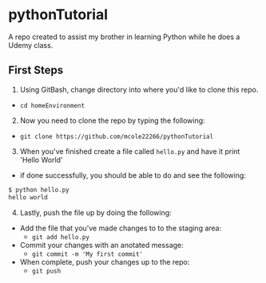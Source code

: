 # pythonTutorial
A repo created to assist my brother in learning Python while he does a Udemy class. 

## First Steps 
1. Using GitBash, change directory into where you'd like to clone this repo. 
 - `cd homeEnvironment`
2. Now you need to clone the repo by typing the following:
 - `git clone https://github.com/mcole22266/pythonTutorial`
3. When you've finished create a file called `hello.py` and have it print 'Hello World'
 - if done successfully, you should be able to do and see the following:

```bash
$ python hello.py
hello world

```
4. Lastly, push the file up by doing the following:
 - Add the file that you've made changes to to the staging area:
 	- `git add hello.py`
 - Commit your changes with an anotated message:
 	- `git commit -m 'My first commit'`
 - When complete, push your changes up to the repo:
 	- `git push`
